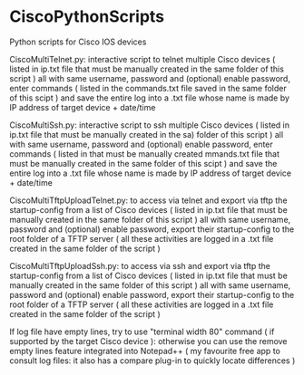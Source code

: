 # CiscoPythonScripts
Python scripts for Cisco IOS devices

CiscoMultiTelnet.py: interactive script to telnet multiple Cisco devices ( listed in ip.txt file that must be manually created in the same folder of this script ) all with same username, password and (optional) enable password, enter commands ( listed in the commands.txt file saved in the same folder of this scipt ) and save the entire log into a .txt file whose name is made by IP address of target device + date/time

CiscoMultiSsh.py: interactive script to ssh multiple Cisco devices ( listed in ip.txt file that must be manually created in the sa) folder of this script ) all with same username, password and (optional) enable password, enter commands ( listed in that must be manually created mmands.txt file that must be manually created in the same folder of this scipt ) and save the entire log into a .txt file whose name is made by IP address of target device + date/time

CiscoMultiTftpUploadTelnet.py: to access via telnet and export via tftp the startup-config from a list of Cisco devices ( listed in ip.txt file that must be manually created in the same folder of this script ) all with same username, password and (optional) enable password, export their startup-config to the root folder of a TFTP server ( all these activities are logged in a .txt file created in the same folder of the script )

CiscoMultiTftpUploadSsh.py: to access via ssh and export via tftp the startup-config from a list of Cisco devices ( listed in ip.txt file that must be manually created in the same folder of this script ) all with same username, password and (optional) enable password, export their startup-config to the root folder of a TFTP server ( all these activities are logged in a .txt file created in the same folder of the script )

If log file have empty lines, try to use "terminal width 80" command ( if supported by the target Cisco device ): otherwise you can use the remove empty lines feature integrated into Notepad++ ( my favourite free app to consult log files: it also has a compare plug-in to quickly locate differences )





